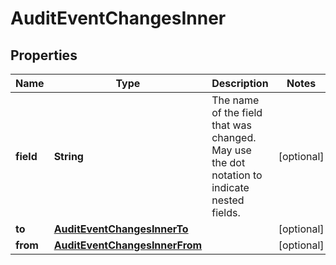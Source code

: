 

# AuditEventChangesInner


## Properties

| Name | Type | Description | Notes |
|------------ | ------------- | ------------- | -------------|
|**field** | **String** | The name of the field that was changed. May use the dot notation to indicate nested fields. |  [optional] |
|**to** | [**AuditEventChangesInnerTo**](AuditEventChangesInnerTo.md) |  |  [optional] |
|**from** | [**AuditEventChangesInnerFrom**](AuditEventChangesInnerFrom.md) |  |  [optional] |



